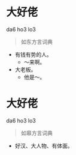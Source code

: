 # 大好佬
da6 ho3 lo3
> 如东方言词典
- 有钱有势的人。
  - ～来啊。
- 大老板。
  - 他是～。

# 大好佬
da6 ho3 lo3
> 如皋方言词典
- 好汉、大人物、有体面。
